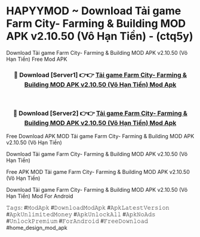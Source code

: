 # HAPYYMOD ~ Download Tải game Farm City- Farming & Building MOD APK v2.10.50 (Vô Hạn Tiền) - (ctq5y)
Download Tải game Farm City- Farming & Building MOD APK v2.10.50 (Vô Hạn Tiền) Free Mod APK

<div align="center">
<h3>🔴 Download [Server1] 👉👉 <a href="https://apk-comot.site?title=Tải_game_Farm_City-_Farming_&_Building_MOD_APK_v2.10.50_(Vô_Hạn_Tiền)">Tải game Farm City- Farming & Building MOD APK v2.10.50 (Vô Hạn Tiền) Mod Apk</a></h3><br>

<h3>🔴 Download [Server2] 👉👉 <a href="https://apk-comot.site?title=Tải_game_Farm_City-_Farming_&_Building_MOD_APK_v2.10.50_(Vô_Hạn_Tiền)">Tải game Farm City- Farming & Building MOD APK v2.10.50 (Vô Hạn Tiền) Mod Apk</a></h3>
</div>


Free Download APK MOD Tải game Farm City- Farming & Building MOD APK v2.10.50 (Vô Hạn Tiền)

Download Tải game Farm City- Farming & Building MOD APK v2.10.50 (Vô Hạn Tiền) 

Free APK MOD Tải game Farm City- Farming & Building MOD APK v2.10.50 (Vô Hạn Tiền) 

Download Tải game Farm City- Farming & Building MOD APK v2.10.50 (Vô Hạn Tiền) Mod For Android

𝚃𝚊𝚐𝚜: #𝙼𝚘𝚍𝙰𝚙𝚔 #𝙳𝚘𝚠𝚗𝚕𝚘𝚊𝚍𝙼𝚘𝚍𝙰𝚙𝚔 #𝙰𝚙𝚔𝙻𝚊𝚝𝚎𝚜𝚝𝚅𝚎𝚛𝚜𝚒𝚘𝚗 #𝙰𝚙𝚔𝚄𝚗𝚕𝚒𝚖𝚒𝚝𝚎𝚍𝙼𝚘𝚗𝚎𝚢 #𝙰𝚙𝚔𝚄𝚗𝚕𝚘𝚌𝚔𝙰𝚕𝚕 #𝙰𝚙𝚔𝙽𝚘𝙰𝚍𝚜 #𝚄𝚗𝚕𝚘𝚌𝚔𝙿𝚛𝚎𝚖𝚒𝚞𝚖 #𝙵𝚘𝚛𝙰𝚗𝚍𝚛𝚘𝚒𝚍 #𝙵𝚛𝚎𝚎𝙳𝚘𝚠𝚗𝚕𝚘𝚊𝚍 #home_design_mod_apk